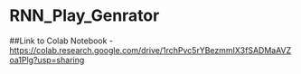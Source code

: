 # RNN_Play_Genrator

##Link to Colab Notebook - https://colab.research.google.com/drive/1rchPvc5rYBezmmIX3fSADMaAVZoa1Plg?usp=sharing
